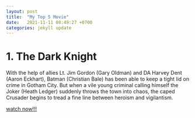 ```yaml
---
layout: post
title:  "My Top 5 Movie"
date:   2021-11-11 08:49:27 +0700
categories: jekyll update
---
```

# 1. The Dark Knight

With the help of allies Lt. Jim Gordon (Gary Oldman) and DA Harvey Dent (Aaron Eckhart), Batman (Christian Bale) has been able to keep a tight lid on crime in Gotham City. But when a vile young criminal calling himself the Joker (Heath Ledger) suddenly throws the town into chaos, the caped Crusader begins to tread a fine line between heroism and vigilantism.

[watch now!!!](https://itunes.apple.com/th/movie/the-dark-knight/id290567624)